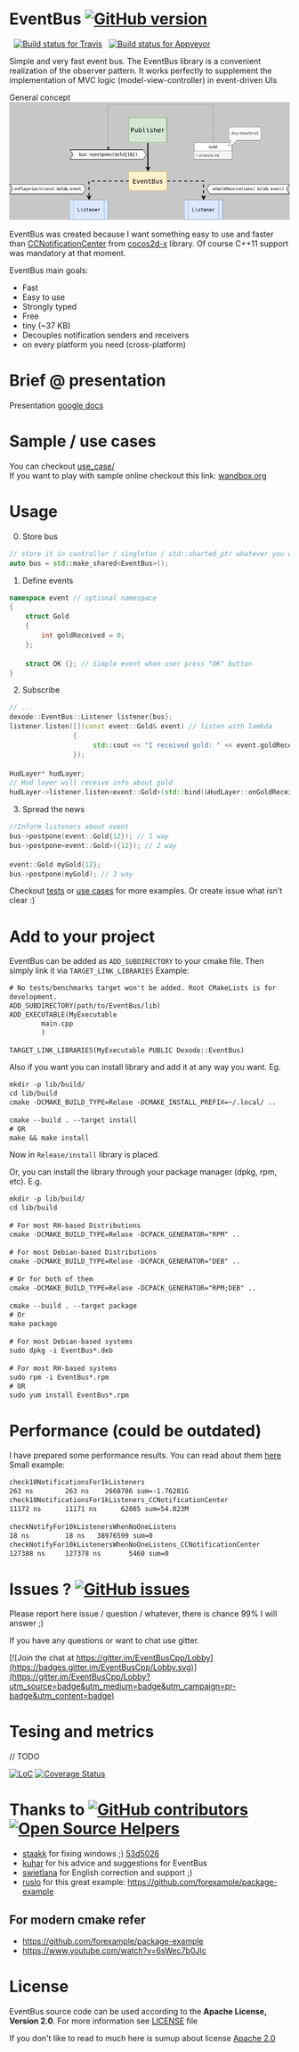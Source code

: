 # EventBus [![GitHub version](https://badge.fury.io/gh/gelldur%2FEventBus.svg)](https://badge.fury.io/gh/gelldur%2FEventBus)
&nbsp;&nbsp;[![Build status for Travis](https://travis-ci.org/gelldur/EventBus.svg?branch=master)](https://travis-ci.org/gelldur/EventBus)
&nbsp;&nbsp;[![Build status for Appveyor](https://ci.appveyor.com/api/projects/status/github/gelldur/EventBus)](https://ci.appveyor.com/project/gelldur/EventBus)

Simple and very fast event bus.
The EventBus library is a convenient realization of the observer pattern.
It works perfectly to supplement the implementation of MVC logic (model-view-controller) in event-driven UIs

General concept
![EventBus Diagram](docs/res/EventBus-concept.png)


EventBus was created because I want something easy to use and faster than [CCNotificationCenter](https://github.com/cocos2d/cocos2d-x/blob/v2/cocos2dx/support/CCNotificationCenter.h)
from [cocos2d-x](https://github.com/cocos2d/cocos2d-x) library. Of course C++11 support was mandatory at that moment.


EventBus main goals:
- Fast
- Easy to use
- Strongly typed
- Free
- tiny (~37 KB)
- Decouples notification senders and receivers
- on every platform you need (cross-platform)

# Brief @ presentation
Presentation [google docs](https://docs.google.com/presentation/d/1apAlKcVWo9FcqkPqL8108a1Fy9LGmhgLT56hSVpoI3w/edit?usp=sharing)

# Sample / use cases
You can checkout [use_case/](use_case/)  
If you want to play with sample online checkout this link: [wandbox.org](https://wandbox.org/permlink/VWo2acOX6hxUfV1Q)

# Usage
0. Store bus

```cpp
// store it in controller / singleton / std::sharted_ptr whatever you want
auto bus = std::make_shared<EventBus>();
```

1. Define events

```cpp
namespace event // optional namespace
{
	struct Gold
	{
		int goldReceived = 0;
	};

	struct OK {}; // Simple event when user press "OK" button
}
```

2. Subscribe

```cpp
// ...
dexode::EventBus::Listener listener{bus};
listener.listen([](const event::Gold& event) // listen with lambda
                {
                     std::cout << "I received gold: " << event.goldReceived << " 💰" << std::endl;
                });

HudLayer* hudLayer;
// Hud layer will receive info about gold
hudLayer->listener.listen<event::Gold>(std::bind(&HudLayer::onGoldReceived, hudLayer, std::placeholders::_1));
```

3. Spread the news

```cpp
//Inform listeners about event
bus->postpone(event::Gold{12}); // 1 way
bus->postpone<event::Gold>({12}); // 2 way

event::Gold myGold{12};
bus->postpone(myGold); // 3 way
```

Checkout [tests](test/) or [use cases](use_case/) for more examples. Or create issue what isn't clear :)

# Add to your project
EventBus can be added as `ADD_SUBDIRECTORY` to your cmake file.
Then simply link it via `TARGET_LINK_LIBRARIES`
Example:
```
# No tests/benchmarks target won't be added. Root CMakeLists is for development.
ADD_SUBDIRECTORY(path/to/EventBus/lib)
ADD_EXECUTABLE(MyExecutable
		main.cpp
		)

TARGET_LINK_LIBRARIES(MyExecutable PUBLIC Dexode::EventBus)
```

Also if you want you can install library and add it at any way you want.
Eg.
```commandline
mkdir -p lib/build/
cd lib/build
cmake -DCMAKE_BUILD_TYPE=Relase -DCMAKE_INSTALL_PREFIX=~/.local/ ..

cmake --build . --target install
# OR
make && make install
```

Now in `Release/install` library is placed.

Or, you can install the library through your package manager (dpkg, rpm, etc). 
E.g. 
```commandline
mkdir -p lib/build/
cd lib/build

# For most RH-based Distributions
cmake -DCMAKE_BUILD_TYPE=Relase -DCPACK_GENERATOR="RPM" ..

# For most Debian-based Distributions
cmake -DCMAKE_BUILD_TYPE=Relase -DCPACK_GENERATOR="DEB" ..

# Or for both of them
cmake -DCMAKE_BUILD_TYPE=Relase -DCPACK_GENERATOR="RPM;DEB" ..

cmake --build . --target package
# Or
make package

# For most Debian-based systems
sudo dpkg -i EventBus*.deb

# For most RH-based systems
sudo rpm -i EventBus*.rpm
# OR
sudo yum install EventBus*.rpm
```

# Performance (could be outdated)
I have prepared some performance results. You can read about them [here](performance/README.md)
Small example:

```
check10NotificationsFor1kListeners                                     263 ns        263 ns    2668786 sum=-1.76281G
check10NotificationsFor1kListeners_CCNotificationCenter              11172 ns      11171 ns      62865 sum=54.023M

checkNotifyFor10kListenersWhenNoOneListens                              18 ns         18 ns   38976599 sum=0
checkNotifyFor10kListenersWhenNoOneListens_CCNotificationCenter     127388 ns     127378 ns       5460 sum=0
```

# Issues ? [![GitHub issues](https://img.shields.io/github/issues/gelldur/EventBus.svg)](https://github.com/gelldur/EventBus/issues)
Please report here issue / question / whatever, there is chance 99% I will answer ;)

If you have any questions or want to chat use gitter.

[![Join the chat at https://gitter.im/EventBusCpp/Lobby](https://badges.gitter.im/EventBusCpp/Lobby.svg)](https://gitter.im/EventBusCpp/Lobby?utm_source=badge&utm_medium=badge&utm_campaign=pr-badge&utm_content=badge)

# Tesing and metrics
// TODO


[![LoC](https://tokei.rs/b1/github/gelldur/EventBus)](https://github.com/gelldur/EventBus)
[![Coverage Status](https://coveralls.io/repos/github/gelldur/EventBus/badge.svg?branch=master)](https://coveralls.io/github/gelldur/EventBus?branch=master)

# Thanks to [![GitHub contributors](https://img.shields.io/github/contributors/gelldur/EventBus.svg)](https://github.com/gelldur/EventBus/graphs/contributors) [![Open Source Helpers](https://www.codetriage.com/gelldur/eventbus/badges/users.svg)](https://www.codetriage.com/gelldur/eventbus)
- [staakk](https://github.com/stanislawkabacinski) for fixing windows ;) [53d5026](https://github.com/gelldur/EventBus/commit/53d5026cad24810e82cd8d4a43d58cbfe329c502)
- [kuhar](https://github.com/kuhar) for his advice and suggestions for EventBus
- [swietlana](https://github.com/swietlana) for English correction and support ;)
- [ruslo](https://github.com/ruslo) for this great example: https://github.com/forexample/package-example

## For modern cmake refer
 - https://github.com/forexample/package-example
 - https://www.youtube.com/watch?v=6sWec7b0JIc

# License
EventBus source code can be used according to the **Apache License, Version 2.0**.
For more information see [LICENSE](LICENSE) file

If you don't like to read to much here is sumup about license [Apache 2.0](https://tldrlegal.com/license/apache-license-2.0-(apache-2.0)#summary)
